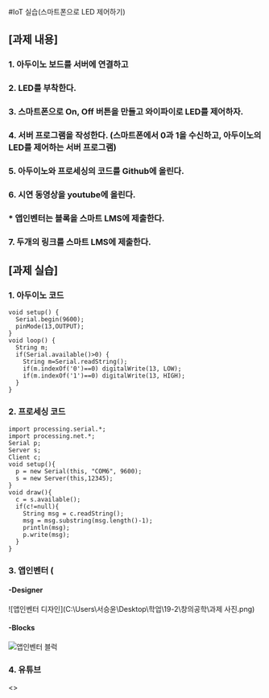 #IoT 실습(스마트폰으로 LED 제어하기)

## [과제 내용]

### 1. 아두이노 보드를 서버에 연결하고

### 2. LED를 부착한다.

### 3. 스마트폰으로 On, Off 버튼을 만들고 와이파이로 LED를 제어하자.

### 4. 서버 프로그램을 작성한다. (스마트폰에서 0과 1을 수신하고, 아두이노의 LED를 제어하는 서버 프로그램)

### 5. 아두이노와 프로세싱의 코드를 Github에 올린다.

### 6. 시연 동영상을 youtube에 올린다.
### * 앱인벤터는 블록을 스마트 LMS에 제출한다.

### 7. 두개의 링크를 스마트 LMS에 제출한다.


## [과제 실습]

### 1. 아두이노 코드

```
void setup() {
  Serial.begin(9600);
  pinMode(13,OUTPUT);
}
void loop() {
  String m;
  if(Serial.available()>0) {
    String m=Serial.readString();
    if(m.indexOf('0')==0) digitalWrite(13, LOW);
    if(m.indexOf('1')==0) digitalWrite(13, HIGH);
  }
}
```

### 2. 프로세싱 코드

```
import processing.serial.*;
import processing.net.*;
Serial p;
Server s;
Client c;
void setup(){
  p = new Serial(this, "COM6", 9600);
  s = new Server(this,12345);
}
void draw(){
  c = s.available();
  if(c!=null){
    String msg = c.readString();
    msg = msg.substring(msg.length()-1);
    println(msg);
    p.write(msg);
  }
}
```

### 3. 앱인벤터 (

#### -Designer

![앱인벤터 디자인](C:\Users\서승윤\Desktop\학업\19-2\창의공학\과제 사진.png)

#### -Blocks

![앱인벤터 블럭]()

### 4. 유튜브

<>


